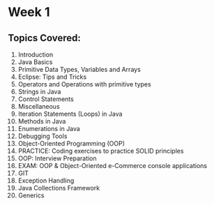 # Week 1

## Topics Covered:

01. Introduction
02. Java Basics
03. Primitive Data Types, Variables and Arrays
04. Eclipse: Tips and Tricks
05. Operators and Operations with primitive types
06. Strings in Java
07. Control Statements
08. Miscellaneous
09. Iteration Statements (Loops) in Java
10. Methods in Java
11. Enumerations in Java
12. Debugging Tools
13. Object-Oriented Programming (OOP)
14. PRACTICE: Coding exercises to practice SOLID principles
15. OOP: Interview Preparation
16. EXAM: OOP & Object-Oriented e-Commerce console applications
17. GIT
18. Exception Handling
19. Java Collections Framework
20. Generics

